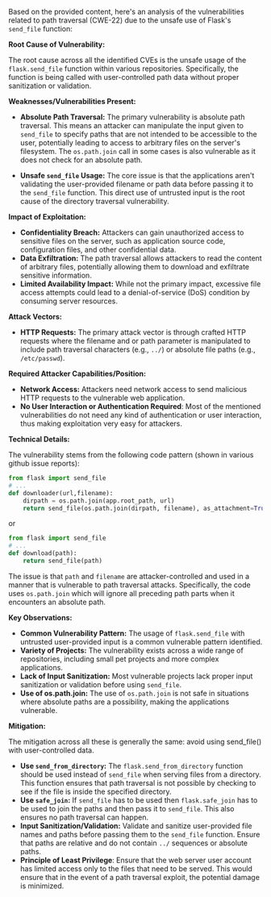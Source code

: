 Based on the provided content, here's an analysis of the vulnerabilities related to path traversal (CWE-22) due to the unsafe use of Flask's `send_file` function:

**Root Cause of Vulnerability:**

The root cause across all the identified CVEs is the unsafe usage of the `flask.send_file` function within various repositories. Specifically, the function is being called with user-controlled path data without proper sanitization or validation.

**Weaknesses/Vulnerabilities Present:**

*   **Absolute Path Traversal:** The primary vulnerability is absolute path traversal. This means an attacker can manipulate the input given to `send_file` to specify paths that are not intended to be accessible to the user, potentially leading to access to arbitrary files on the server's filesystem. The `os.path.join` call in some cases is also vulnerable as it does not check for an absolute path.

*   **Unsafe `send_file` Usage:** The core issue is that the applications aren't validating the user-provided filename or path data before passing it to the `send_file` function. This direct use of untrusted input is the root cause of the directory traversal vulnerability.

**Impact of Exploitation:**

*   **Confidentiality Breach:** Attackers can gain unauthorized access to sensitive files on the server, such as application source code, configuration files, and other confidential data.
*   **Data Exfiltration:** The path traversal allows attackers to read the content of arbitrary files, potentially allowing them to download and exfiltrate sensitive information.
*   **Limited Availability Impact:** While not the primary impact, excessive file access attempts could lead to a denial-of-service (DoS) condition by consuming server resources.

**Attack Vectors:**

*   **HTTP Requests:** The primary attack vector is through crafted HTTP requests where the filename and or path parameter is manipulated to include path traversal characters (e.g., `../`) or absolute file paths (e.g., `/etc/passwd`).

**Required Attacker Capabilities/Position:**

*   **Network Access:** Attackers need network access to send malicious HTTP requests to the vulnerable web application.
*   **No User Interaction or Authentication Required**:  Most of the mentioned vulnerabilities do not need any kind of authentication or user interaction, thus making exploitation very easy for attackers.

**Technical Details:**

The vulnerability stems from the following code pattern (shown in various github issue reports):
```python
from flask import send_file
# ...
def downloader(url,filename):
    dirpath = os.path.join(app.root_path, url)
    return send_file(os.path.join(dirpath, filename), as_attachment=True)
```

or
```python
from flask import send_file
# ...
def download(path):
    return send_file(path)
```

The issue is that `path` and `filename` are attacker-controlled and used in a manner that is vulnerable to path traversal attacks. Specifically, the code uses `os.path.join` which will ignore all preceding path parts when it encounters an absolute path.

**Key Observations:**

*   **Common Vulnerability Pattern:**  The usage of `flask.send_file` with untrusted user-provided input is a common vulnerable pattern identified.
*   **Variety of Projects:** The vulnerability exists across a wide range of repositories, including small pet projects and more complex applications.
*   **Lack of Input Sanitization:** Most vulnerable projects lack proper input sanitization or validation before using `send_file`.
*   **Use of os.path.join:** The use of `os.path.join` is not safe in situations where absolute paths are a possibility, making the applications vulnerable.

**Mitigation:**

The mitigation across all these is generally the same: avoid using send_file() with user-controlled data.

*   **Use `send_from_directory`:**  The `flask.send_from_directory` function should be used instead of `send_file` when serving files from a directory. This function ensures that path traversal is not possible by checking to see if the file is inside the specified directory.
*   **Use `safe_join`:** If `send_file` has to be used then `flask.safe_join` has to be used to join the paths and then pass it to `send_file`. This also ensures no path traversal can happen.
*   **Input Sanitization/Validation:** Validate and sanitize user-provided file names and paths before passing them to the `send_file` function. Ensure that paths are relative and do not contain `../` sequences or absolute paths.
*   **Principle of Least Privilege**: Ensure that the web server user account has limited access only to the files that need to be served. This would ensure that in the event of a path traversal exploit, the potential damage is minimized.